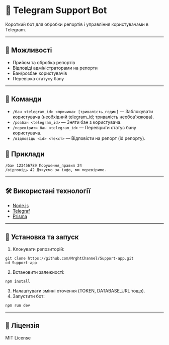 # 🤖 Telegram Support Bot

Короткий бот для обробки репортів і управління користувачами в Telegram.

---

## 📌 Можливості
- Прийом та обробка репортів
- Відповіді адміністраторами на репорти
- Бан/розбан користувачів
- Перевірка статусу бану

---

## 💬 Команди
- `/бан <telegram_id> <причина> [тривалість_годин]` — Заблокувати користувача (необхідний telegram_id; тривалість необов'язкова).
- `/розбан <telegram_id>` — Зняти бан з користувача.
- `/перевірити_бан <telegram_id>` — Перевірити статус бану користувача.
- `/відповідь <id> <текст>` — Відповісти на репорт (id репорту).

## 🧩 Приклади
```
/бан 123456789 Порушення_правил 24
/відповідь 42 Дякуємо за інфо, ми перевіримо.
```

---

## 🛠️ Використані технології
- [Node.js](https://nodejs.org/)
- [Telegraf](https://telegraf.js.org/) 
- [Prisma](https://www.prisma.io/) 

---

## 🚀 Установка та запуск
1. Клонувати репозиторій:
  ```
  git clone https://github.com/MrghtChannel/Support-app.git
  cd Support-app
  ```
2. Встановити залежності:
  ```
  npm install
  ```
3. Налаштувати змінні оточення (TOKEN, DATABASE_URL тощо).
4. Запустити бот:
  ```
  npm run dev
  ```

---

## 📄 Ліцензія
MIT License
